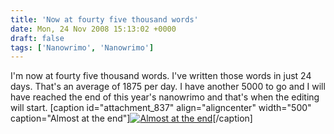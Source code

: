 ```yaml
---
title: 'Now at fourty five thousand words'
date: Mon, 24 Nov 2008 15:13:02 +0000
draft: false
tags: ['Nanowrimo', 'Nanowrimo']
---
```


I'm now at fourty five thousand words. I've written those words in just 24 days. That's an average of 1875 per day. I have another 5000 to go and I will have reached the end of this year's nanowrimo and that's when the editing will start. \[caption id="attachment\_837" align="aligncenter" width="500" caption="Almost at the end"\][![Almost at the end](http://www.main-vision.com/richard/blog/wp-content/uploads/2008/11/picture-14.png "45,000 words down")](http://www.main-vision.com/richard/blog/wp-content/uploads/2008/11/picture-14.png)\[/caption\]